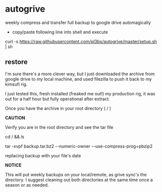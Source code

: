 # autogrive
weekly compress and transfer full backup to google drive automagically


 - copy/paste following line into shell and execute
 

curl -s https://raw.githubusercontent.com/pl3bs/autogrive/master/setup.sh | sh

## restore

I'm sure there's a more clever way, but I just downloaded the archive from google drive to my local machine, and used filezilla to push it back to my kimsufi rig. 

I just tested this, fresh installed (freaked me out!) my production rig, it was out for a half hour but fully operational after extract. 

Once you have the archive in your root directory ( / )

**CAUTION** 

Verify you are in the root directory and see the tar file

cd / && ls

tar -xvpf backup.tar.bz2 --numeric-owner --use-compress-prog=pbzip2

replacing backup with your file's date

**NOTICE**

This will put weekly backups on your local/remote, as grive sync's the directory. I suggest cleaning out both directories at the same time once a season or as needed. 
